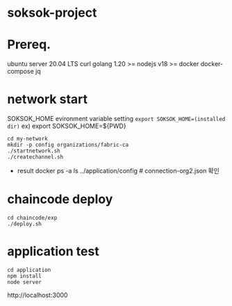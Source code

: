 # soksok-project

# Prereq.
ubuntu server 20.04 LTS
curl
golang 1.20 >=
nodejs v18 >=
docker 
docker-compose
jq

# network start
SOKSOK_HOME evironment variable setting
`export SOKSOK_HOME=(installed dir)`
ex) export SOKSOK_HOME=${PWD}

```
cd my-network
mkdir -p config organizations/fabric-ca
./startnetwork.sh
./createchannel.sh
```
* result 
docker ps -a
ls ../application/config # connection-org2.json 확인

# chaincode deploy
```
cd chaincode/exp
./deploy.sh
```

# application test
```
cd application
npm install
node server
```

http://localhost:3000 


